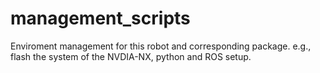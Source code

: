 # management_scripts

Enviroment management for this robot and corresponding package. e.g., flash the system of the NVDIA-NX, python and ROS setup.
